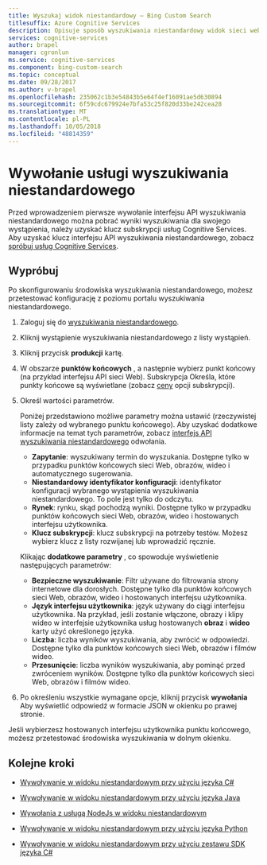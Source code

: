 ```yaml
---
title: Wyszukaj widok niestandardowy — Bing Custom Search
titlesuffix: Azure Cognitive Services
description: Opisuje sposób wyszukiwania niestandardowy widok sieci web.
services: cognitive-services
author: brapel
manager: cgronlun
ms.service: cognitive-services
ms.component: bing-custom-search
ms.topic: conceptual
ms.date: 09/28/2017
ms.author: v-brapel
ms.openlocfilehash: 235062c1b3e54843b5e64f4ef16091ae5d630894
ms.sourcegitcommit: 6f59cdc679924e7bfa53c25f820d33be242cea28
ms.translationtype: MT
ms.contentlocale: pl-PL
ms.lasthandoff: 10/05/2018
ms.locfileid: "48814359"
---
```

# <a name="call-your-custom-search"></a>Wywołanie usługi wyszukiwania niestandardowego

Przed wprowadzeniem pierwsze wywołanie interfejsu API wyszukiwania niestandardowego można pobrać wyniki wyszukiwania dla swojego wystąpienia, należy uzyskać klucz subskrypcji usług Cognitive Services. Aby uzyskać klucz interfejsu API wyszukiwania niestandardowego, zobacz [spróbuj usług Cognitive Services](https://azure.microsoft.com/try/cognitive-services/?api=bing-custom-search).


## <a name="try-it-out"></a>Wypróbuj

Po skonfigurowaniu środowiska wyszukiwania niestandardowego, możesz przetestować konfigurację z poziomu portalu wyszukiwania niestandardowego. 

1. Zaloguj się do [wyszukiwania niestandardowego](https://customsearch.ai).
2. Kliknij wystąpienie wyszukiwania niestandardowego z listy wystąpień.
3. Kliknij przycisk **produkcji** kartę. 
4. W obszarze **punktów końcowych** , a następnie wybierz punkt końcowy (na przykład interfejsu API sieci Web). Subskrypcja Określa, które punkty końcowe są wyświetlane (zobacz [ceny](https://azure.microsoft.com/pricing/details/cognitive-services/bing-custom-search/) opcji subskrypcji). 
5. Określ wartości parametrów. 

    Poniżej przedstawiono możliwe parametry można ustawić (rzeczywistej listy zależy od wybranego punktu końcowego). Aby uzyskać dodatkowe informacje na temat tych parametrów, zobacz [interfejs API wyszukiwania niestandardowego](https://docs.microsoft.com/rest/api/cognitiveservices/bing-custom-search-api-v7-reference#query-parameters) odwołania.

    - **Zapytanie**: wyszukiwany termin do wyszukania. Dostępne tylko w przypadku punktów końcowych sieci Web, obrazów, wideo i automatycznego sugerowania.
    - **Niestandardowy identyfikator konfiguracji**: identyfikator konfiguracji wybranego wystąpienia wyszukiwania niestandardowego. To pole jest tylko do odczytu.
    - **Rynek**: rynku, skąd pochodzą wyniki. Dostępne tylko w przypadku punktów końcowych sieci Web, obrazów, wideo i hostowanych interfejsu użytkownika.
    - **Klucz subskrypcji**: klucz subskrypcji na potrzeby testów. Możesz wybierz klucz z listy rozwijanej lub wprowadzić ręcznie.  
      
    Klikając **dodatkowe parametry** , co spowoduje wyświetlenie następujących parametrów:  
      
    - **Bezpieczne wyszukiwanie**: Filtr używane do filtrowania strony internetowe dla dorosłych. Dostępne tylko dla punktów końcowych sieci Web, obrazów, wideo i hostowanych interfejsu użytkownika.
    - **Język interfejsu użytkownika**: język używany do ciągi interfejsu użytkownika. Na przykład, jeśli zostanie włączone, obrazy i klipy wideo w interfejsie użytkownika usług hostowanych **obraz** i **wideo** karty użyć określonego języka.
    - **Liczba**: liczba wyników wyszukiwania, aby zwrócić w odpowiedzi. Dostępne tylko dla punktów końcowych sieci Web, obrazów i filmów wideo.
    - **Przesunięcie**: liczba wyników wyszukiwania, aby pominąć przed zwróceniem wyników. Dostępne tylko dla punktów końcowych sieci Web, obrazów i filmów wideo.

6. Po określeniu wszystkie wymagane opcje, kliknij przycisk **wywołania** Aby wyświetlić odpowiedź w formacie JSON w okienku po prawej stronie. 

Jeśli wybierzesz hostowanych interfejsu użytkownika punktu końcowego, możesz przetestować środowiska wyszukiwania w dolnym okienku.

## <a name="next-steps"></a>Kolejne kroki

- [Wywoływanie w widoku niestandardowym przy użyciu języka C#](./call-endpoint-csharp.md)
- [Wywoływanie w widoku niestandardowym przy użyciu języka Java](./call-endpoint-java.md)
- [Wywołania z usługą NodeJs w widoku niestandardowym](./call-endpoint-nodejs.md)
- [Wywoływanie w widoku niestandardowym przy użyciu języka Python](./call-endpoint-python.md)

- [Wywoływanie w widoku niestandardowym przy użyciu zestawu SDK języka C#](./sdk-csharp-quick-start.md)